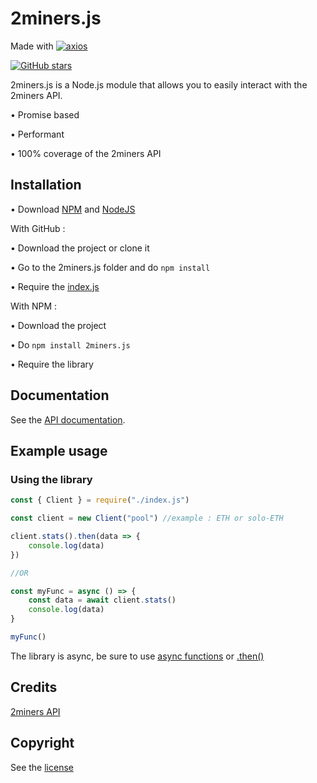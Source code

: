 # 2miners.js

Made with [![axios](https://img.shields.io/github/package-json/dependency-version/LockBlock-dev/2miners.js/axios)](https://www.npmjs.com/package/axios)

[![GitHub stars](https://img.shields.io/github/stars/LockBlock-dev/2miners.js.svg)](https://github.com/LockBlock-dev/2miners.js/stargazers)

2miners.js is a Node.js module that allows you to easily interact with the 2miners API.

• Promise based

• Performant

• 100% coverage of the 2miners API


## Installation

• Download [NPM](https://www.npmjs.com/get-npm) and [NodeJS](https://nodejs.org)

With GitHub :

• Download the project or clone it

• Go to the 2miners.js folder and do `npm install`

• Require the [index.js](/index.js)

With NPM :

• Download the project

• Do `npm install 2miners.js`

• Require the library


## Documentation

See the [API documentation](/API.md).


## Example usage

### Using the library

```js
const { Client } = require("./index.js")

const client = new Client("pool") //example : ETH or solo-ETH

client.stats().then(data => {
    console.log(data)
})

//OR

const myFunc = async () => {
    const data = await client.stats()
    console.log(data)
}

myFunc()
```

The library is async, be sure to use [async functions](https://developer.mozilla.org/en-US/docs/Web/JavaScript/Reference/Statements/async_function#syntax) or [.then()](https://developer.mozilla.org/en-US/docs/Web/JavaScript/Reference/Global_Objects/Promise/then#syntax)


## Credits

[2miners API](https://apidoc.2miners.com/)


## Copyright

See the [license](/LICENSE)